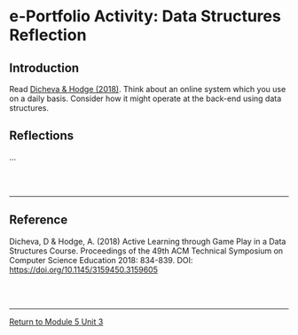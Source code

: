 # e-Portfolio Activity: Data Structures Reflection

## Introduction
Read [Dicheva & Hodge (2018)](SEPM_Unit03_Reading.pdf). Think about an online system which you use on a daily basis. 
Consider how it might operate at the back-end using data structures. 
 
## Reflections
...

<br><br>

---

## Reference
Dicheva, D & Hodge, A. (2018) Active Learning through Game Play in a Data Structures Course. Proceedings of the 49th ACM Technical Symposium on Computer Science Education 2018: 834-839. DOI: https://doi.org/10.1145/3159450.3159605 

<br><br>

---

[Return to Module 5 Unit 3](SEPM_Unit03.md)
